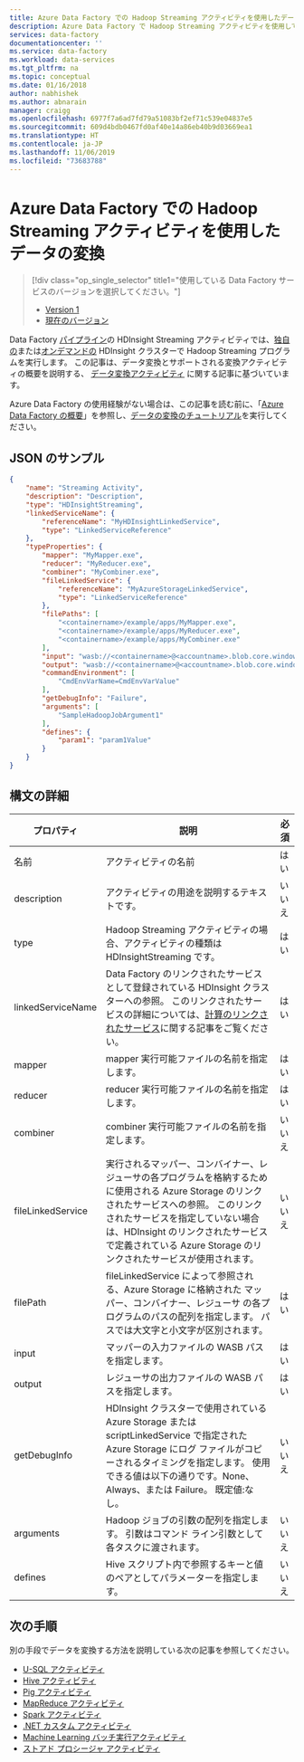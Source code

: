```yaml
---
title: Azure Data Factory での Hadoop Streaming アクティビティを使用したデータの変換
description: Azure Data Factory で Hadoop Streaming アクティビティを使用して、Hadoop クラスターで Hadoop Streaming プログラムを実行することによってデータを変換する方法について説明します。
services: data-factory
documentationcenter: ''
ms.service: data-factory
ms.workload: data-services
ms.tgt_pltfrm: na
ms.topic: conceptual
ms.date: 01/16/2018
author: nabhishek
ms.author: abnarain
manager: craigg
ms.openlocfilehash: 6977f7a6ad7fd79a51083bf2ef71c539e04837e5
ms.sourcegitcommit: 609d4bdb0467fd0af40e14a86eb40b9d03669ea1
ms.translationtype: HT
ms.contentlocale: ja-JP
ms.lasthandoff: 11/06/2019
ms.locfileid: "73683788"
---
```

# <a name="transform-data-using-hadoop-streaming-activity-in-azure-data-factory"></a>Azure Data Factory での Hadoop Streaming アクティビティを使用したデータの変換
> [!div class="op_single_selector" title1="使用している Data Factory サービスのバージョンを選択してください。"]
> * [Version 1](v1/data-factory-hadoop-streaming-activity.md)
> * [現在のバージョン](transform-data-using-hadoop-streaming.md)

Data Factory [パイプライン](concepts-pipelines-activities.md)の HDInsight Streaming アクティビティでは、[独自の](compute-linked-services.md#azure-hdinsight-linked-service)または[オンデマンドの](compute-linked-services.md#azure-hdinsight-on-demand-linked-service) HDInsight クラスターで Hadoop Streaming プログラムを実行します。 この記事は、データ変換とサポートされる変換アクティビティの概要を説明する、 [データ変換アクティビティ](transform-data.md) に関する記事に基づいています。

Azure Data Factory の使用経験がない場合は、この記事を読む前に、「[Azure Data Factory の概要](introduction.md)」を参照し、[データの変換のチュートリアル](tutorial-transform-data-spark-powershell.md)を実行してください。 

## <a name="json-sample"></a>JSON のサンプル
```json
{
    "name": "Streaming Activity",
    "description": "Description",
    "type": "HDInsightStreaming",
    "linkedServiceName": {
        "referenceName": "MyHDInsightLinkedService",
        "type": "LinkedServiceReference"
    },
    "typeProperties": {
        "mapper": "MyMapper.exe",
        "reducer": "MyReducer.exe",
        "combiner": "MyCombiner.exe",
        "fileLinkedService": {
            "referenceName": "MyAzureStorageLinkedService",
            "type": "LinkedServiceReference"
        },
        "filePaths": [
            "<containername>/example/apps/MyMapper.exe",
            "<containername>/example/apps/MyReducer.exe",
            "<containername>/example/apps/MyCombiner.exe"
        ],
        "input": "wasb://<containername>@<accountname>.blob.core.windows.net/example/input/MapperInput.txt",
        "output": "wasb://<containername>@<accountname>.blob.core.windows.net/example/output/ReducerOutput.txt",
        "commandEnvironment": [
            "CmdEnvVarName=CmdEnvVarValue"
        ],
        "getDebugInfo": "Failure",
        "arguments": [
            "SampleHadoopJobArgument1"
        ],
        "defines": {
            "param1": "param1Value"
        }
    }
}
```

## <a name="syntax-details"></a>構文の詳細

| プロパティ          | 説明                              | 必須 |
| ----------------- | ---------------------------------------- | -------- |
| 名前              | アクティビティの名前                     | はい      |
| description       | アクティビティの用途を説明するテキストです。 | いいえ       |
| type              | Hadoop Streaming アクティビティの場合、アクティビティの種類は HDInsightStreaming です。 | はい      |
| linkedServiceName | Data Factory のリンクされたサービスとして登録されている HDInsight クラスターへの参照。 このリンクされたサービスの詳細については、[計算のリンクされたサービス](compute-linked-services.md)に関する記事をご覧ください。 | はい      |
| mapper            | mapper 実行可能ファイルの名前を指定します。 | はい      |
| reducer           | reducer 実行可能ファイルの名前を指定します。 | はい      |
| combiner          | combiner 実行可能ファイルの名前を指定します。 | いいえ       |
| fileLinkedService | 実行されるマッパー、コンバイナー、レジューサの各プログラムを格納するために使用される Azure Storage のリンクされたサービスへの参照。 このリンクされたサービスを指定していない場合は、HDInsight のリンクされたサービスで定義されている Azure Storage のリンクされたサービスが使用されます。 | いいえ       |
| filePath          | fileLinkedService によって参照される、Azure Storage に格納された マッパー、コンバイナー、レジューサ の各プログラムのパスの配列を指定します。 パスでは大文字と小文字が区別されます。 | はい      |
| input             | マッパーの入力ファイルの WASB パスを指定します。 | はい      |
| output            | レジューサの出力ファイルの WASB パスを指定します。 | はい      |
| getDebugInfo      | HDInsight クラスターで使用されている Azure Storage または scriptLinkedService で指定された Azure Storage にログ ファイルがコピーされるタイミングを指定します。 使用できる値は以下の通りです。None、Always、または Failure。 既定値:なし。 | いいえ       |
| arguments         | Hadoop ジョブの引数の配列を指定します。 引数はコマンド ライン引数として各タスクに渡されます。 | いいえ       |
| defines           | Hive スクリプト内で参照するキーと値のペアとしてパラメーターを指定します。 | いいえ       | 

## <a name="next-steps"></a>次の手順
別の手段でデータを変換する方法を説明している次の記事を参照してください。 

* [U-SQL アクティビティ](transform-data-using-data-lake-analytics.md)
* [Hive アクティビティ](transform-data-using-hadoop-hive.md)
* [Pig アクティビティ](transform-data-using-hadoop-pig.md)
* [MapReduce アクティビティ](transform-data-using-hadoop-map-reduce.md)
* [Spark アクティビティ](transform-data-using-spark.md)
* [.NET カスタム アクティビティ](transform-data-using-dotnet-custom-activity.md)
* [Machine Learning バッチ実行アクティビティ](transform-data-using-machine-learning.md)
* [ストアド プロシージャ アクティビティ](transform-data-using-stored-procedure.md)
